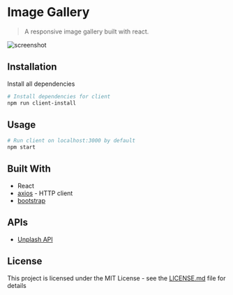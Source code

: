 # Image Gallery

> A responsive image gallery built with react.

![screenshot](https://user-images.githubusercontent.com/22216684/44917752-43487b00-ad07-11e8-8bc4-dd515a29c716.PNG)

## Installation

Install all dependencies

```bash
# Install dependencies for client
npm run client-install

```

## Usage

```bash
# Run client on localhost:3000 by default
npm start

```

## Built With

* React
* [axios](https://github.com/axios/axios) - HTTP client
* [bootstrap](https://getbootstrap.com/)

## APIs

* [Unplash API](https://unsplash.com/developers) 

## License

This project is licensed under the MIT License - see the [LICENSE.md](LICENSE.md) file for details
